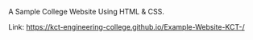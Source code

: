 A Sample College Website Using HTML & CSS.

Link: https://kct-engineering-college.github.io/Example-Website-KCT-/

